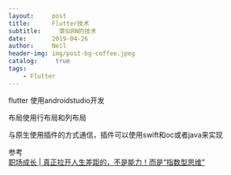 ```yaml
---
layout:     post
title:      Flutter技术
subtitle:	  类似RN的技术
date:       2019-04-26
author:     Neil
header-img: img/post-bg-coffee.jpeg
catalog: 	 true
tags:
    - Flutter
---
```


flutter 使用androidstudio开发 

布局使用行布局和列布局

与原生使用插件的方式通信，插件可以使用swift和oc或者java来实现

参考  
[职场成长 | 真正拉开人生差距的，不是能力！而是“指数型思维”](https://maimai.cn/article/detail?fid=759670413&efid=6_ctf3BWxOkknpX2uMI4Lw)